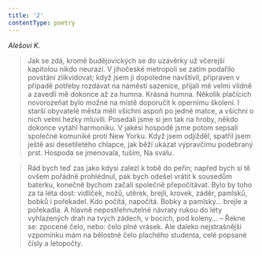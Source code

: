 ```yaml
---
title: '2'
contentType: poetry
---
```


<section>

_Alešovi K._

> Jak se zdá, kromě budějovických se do uzávěrky už včerejší kapitolou nikdo neurazí. V jihočeské metropoli se zatím po­dařilo povstání zlikvidovat; když jsem ji dopoledne navštívil, připraven v případě potřeby rozdávat na náměstí sazenice, přijali mě velmi vlídně a zavedli mě dokonce až za humna. Krásná humna. Ně­kolik plačících novorozeňat bylo možné na místě doporučit k opernímu školení. I starší obyvatelé města měli všichni aspoň po jedné matce, a všichni o nich velmi hezky mluvili. Posedali jsme si jen tak na hroby, někdo dokonce vytáhl harmoniku. V jakési hospodě jsme potom sepsali společné komuniké proti New Yorku. Když jsem odjížděl, spatřil jsem ještě asi desetiletého chlapce, jak běží ukázat výpravčímu podebraný prst. Hospoda se jmenovala, tuším, Na svalu.

> Rád bych teď zas jako kdysi zalezl k tobě do peřin; napřed bych si tě ovšem pořádně prohlédnul, pak bych odešel vrátit k sousedům baterku, konečně bychom začali společně pře­počítávat. Bylo by toho za ta léta dost: vidliček, nožů, utěrek, brejlí, krovek, záděr, pamlsků, bobků i pořekadel. Kdo počítá, napočítá. Bobky a pamlsky… brejle a pořekadla. A hlavně ne­postřehnutelné návraty rukou do léty vyhlazených drah na tvých zádech, v bocích, pod koleny… – Řekne se: zpocené čelo, nebo: čelo plné vrásek. Ale daleko nejstrašnější vzpomínku mám na bělostné čelo plachého studenta, celé popsané čísly a letopočty.

</section>
